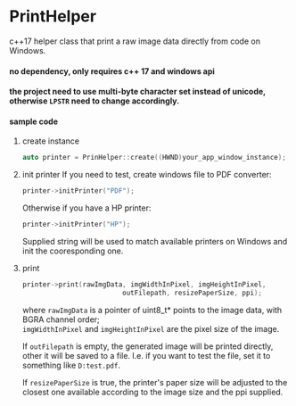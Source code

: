 # PrintHelper
c++17 helper class that print a raw image data directly from code on Windows.

#### no dependency, only requires c++ 17 and windows api
#### the project need to use multi-byte character set instead of unicode, otherwise `LPSTR` need to change accordingly. 

#### sample code
1. create instance
   ```c++
   auto printer = PrinHelper::create((HWND)your_app_window_instance);
   ```
   
2. init printer
   If you need to test, create windows file to PDF converter:
   ```c++
   printer->initPrinter("PDF");
   ```

   Otherwise if you have a HP printer:
   ```c++
   printer->initPrinter("HP");
   ```

   Supplied string will be used to match available printers on Windows and init the cooresponding one.

4. print
   ```c++
   printer->print(rawImgData, imgWidthInPixel, imgHeightInPixel, 
					        outFilepath, resizePaperSize, ppi);
   ```

   where `rawImgData` is a pointer of uint8_t* points to the image data, with BGRA channel order;    
   `imgWidthInPixel` and `imgHeightInPixel` are the pixel size of the image.

   If `outFilepath` is empty, the generated image will be printed directly, other it will be saved to a file. I.e. if you want to test the file, set it to something like `D:test.pdf`.

   If `resizePaperSize` is true, the printer's paper size will be adjusted to the closest one available according to the image size and the ppi supplied.
